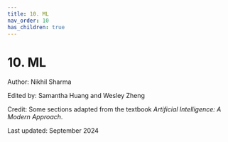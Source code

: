 ```yaml
---
title: 10. ML
nav_order: 10
has_children: true
---
```


# 10. ML

Author: Nikhil Sharma

Edited by: Samantha Huang and Wesley Zheng

Credit: Some sections adapted from the textbook *Artificial Intelligence: A Modern Approach*.

Last updated: September 2024
